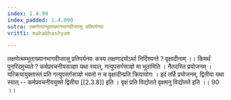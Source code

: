 ```yaml
---
index: 1.4.90
index_padded: 1.4.090
sutra: लक्षणेत्थम्भूताख्यानभागवीप्सासु प्रतिपर्यनवः
vritti: mahabhashyam

---
```

 लक्षणेत्थम्भूताख्यानभागवीप्सासु प्रतिपर्यनवः कस्य लक्षणादयोऽर्था निर्दिश्यन्ते ? वृक्षादीनाम् ।। किमर्थं पुनरिदमुच्यते ? कर्मप्रवचनीयसञ्ज्ञा यथा स्यात्, गत्युपसर्गसञ्ज्ञे मा भूतामिति । नैतदस्ति प्रयोजनम् । यत्क्रियायुक्तास्तं प्रति गत्युपसर्गसञ्ज्ञे भवतो न च वृक्षादीन्प्रति क्रियायोगः । इदं तर्हि प्रयोजनम्, द्वितीया यथा स्यात् -- कर्मप्रवचनीययुक्ते द्वितीया [[2.3.8]] इति । वृक्षं प्रति विद्योतते वृक्षमनु विद्योतते इति ।। 90 ।। 